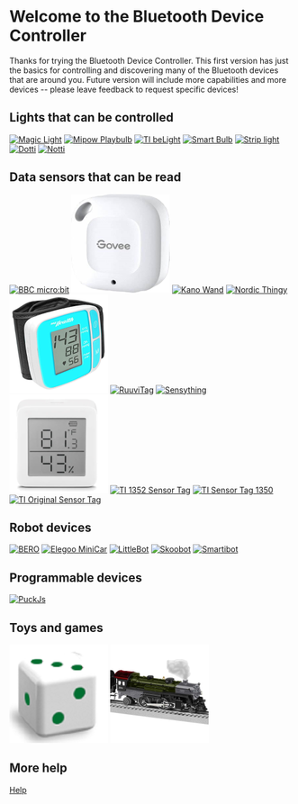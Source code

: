 ﻿# Welcome to the Bluetooth Device Controller

Thanks for trying the Bluetooth Device Controller. This first version 
has just the basics for controlling and discovering many of the Bluetooth
devices that are around you. Future version will include more capabilities 
and more devices -- please leave feedback to request specific devices!

## Lights that can be controlled

[![Magic Light](../DevicePictures/MagicLight-175.png)](Device_MagicLight.md)
[![Mipow Playbulb](../DevicePictures/Mipow_Playbulb_BTL201-175.png)](Device_Mipow_Playbulb_BTL201.md)
[![TI beLight](../DevicePictures/TI_beLight_2540-175.png)](Device_TI_beLight_2540.md)
[![Smart Bulb](../DevicePictures/Triones_SmartBulbGreen-175.png)](Device_Triones.md)
[![Strip light](../DevicePictures/Triones_StripLight-175.png)](Device_Triones.md)
[![Dotti](../DevicePictures/Witti_Dotti-175.png)](Device_Witti_Dotti.md)
[![Notti](../DevicePictures/Witti_Notti-175.png)](Device_Witti_Notti.md)

## Data sensors that can be read
[![BBC micro:bit](../DevicePictures/Bbc_MicroBit-175.png)](Device_Bbc_MicroBit.md)
[![Govee H5074](../DevicePictures/Govee_H5074-175.png)](Device_Govee_H5074.md)
[![Kano Wand](../DevicePictures/Kano_Wand-175.png)](Device_Kano_Wand.md)
[![Nordic Thingy](../DevicePictures/Nordic_Thingy-175.png)](Device_Nordic_Thingy.md)
[![Pyle PHBPBW40](../DevicePictures/Samico_BloodPressure_BG512-175.png)](Device_Samico_BloodPressure_BG512.md)
[![RuuviTag](../DevicePictures/Ruuvi_RuuviTag-175.png)](Device_Ruuvi_RuuviTag.md)
[![Sensything](../DevicePictures/Protocentral_Sensything-175.png)](Device_Protocentral_Sensything.md)
[![SwitchBot MeterTH](../DevicePictures/SwitchBot_MeterTH-175.png)](Device_SwitchBot_MeterTH.md)
[![TI 1352 Sensor Tag](../DevicePictures/TI_SensorTag_1352-175.png)](Device_TI_SensorTag_1352.md)
[![TI Sensor Tag 1350](../DevicePictures/TI_SensorTag_1350-175.png)](Device_TI_SensorTag_1350.md)
[![TI Original Sensor Tag](../DevicePictures/TI_SensorTag_2541-175.png)](Device_TI_SensorTag_2541.md)


## Robot devices
[![BERO](../DevicePictures/RealityRobotics_Bero-175.png)](Device_RealityRobotics_Bero.md)
[![Elegoo MiniCar](../DevicePictures/Elegoo_MiniCar-175.png)](Device_Elegoo_MiniCar.md)
[![LittleBot](../DevicePictures/SlantRobotics-LittleBot-175.png)](Device_SlantRobotics_LittleBot.md)
[![Skoobot](../DevicePictures/WilliamWeilerEngineering_Skoobot-175.png)](Device_WilliamWeilerEngineering_Skoobot.md)
[![Smartibot](../DevicePictures/CraftyRobot_Smartibot-175.png)](Device_CraftyRobot_Smartibot.md)

## Programmable devices

[![PuckJs](../DevicePictures/Espruino_PuckJs-175.png)](Device_Espruino_Puckjs.md)

## Toys and games

[![GoDice](../DevicePictures/Particula_GoDice-175.png)](Device_Particula_GoDice.md)
[![Lionel LionChief](../DevicePictures/Lionel_LionChief-175.png)](Device_Lionel_LionChief.md)

## More help
[Help](Help.md)